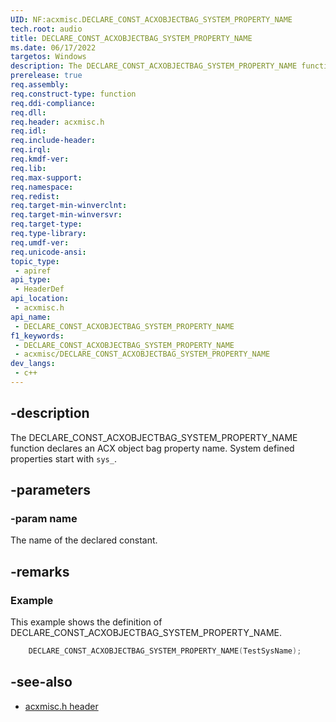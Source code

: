 ```yaml
---
UID: NF:acxmisc.DECLARE_CONST_ACXOBJECTBAG_SYSTEM_PROPERTY_NAME
tech.root: audio
title: DECLARE_CONST_ACXOBJECTBAG_SYSTEM_PROPERTY_NAME
ms.date: 06/17/2022
targetos: Windows
description: The DECLARE_CONST_ACXOBJECTBAG_SYSTEM_PROPERTY_NAME function declares an ACX object bag property name. System defined properties start with "sys_".
prerelease: true
req.assembly: 
req.construct-type: function
req.ddi-compliance: 
req.dll: 
req.header: acxmisc.h
req.idl: 
req.include-header: 
req.irql: 
req.kmdf-ver: 
req.lib: 
req.max-support: 
req.namespace: 
req.redist: 
req.target-min-winverclnt: 
req.target-min-winversvr: 
req.target-type: 
req.type-library: 
req.umdf-ver: 
req.unicode-ansi: 
topic_type:
 - apiref
api_type:
 - HeaderDef
api_location:
 - acxmisc.h
api_name:
 - DECLARE_CONST_ACXOBJECTBAG_SYSTEM_PROPERTY_NAME
f1_keywords:
 - DECLARE_CONST_ACXOBJECTBAG_SYSTEM_PROPERTY_NAME
 - acxmisc/DECLARE_CONST_ACXOBJECTBAG_SYSTEM_PROPERTY_NAME
dev_langs:
 - c++
---
```


## -description

The DECLARE_CONST_ACXOBJECTBAG_SYSTEM_PROPERTY_NAME function declares an ACX object bag property name. System defined properties start with `sys_`.

## -parameters

### -param name

The name of the declared constant.

## -remarks

### Example

This example shows the definition of DECLARE_CONST_ACXOBJECTBAG_SYSTEM_PROPERTY_NAME.

```cpp
	DECLARE_CONST_ACXOBJECTBAG_SYSTEM_PROPERTY_NAME(TestSysName);
```

## -see-also

- [acxmisc.h header](index.md)
